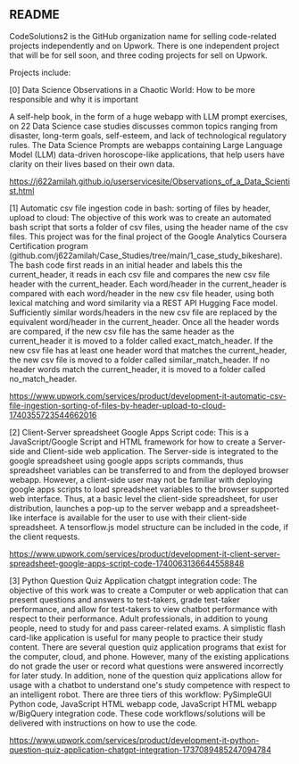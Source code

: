 ## README

CodeSolutions2 is the GitHub organization name for selling code-related projects independently and on Upwork. There is one independent project that will be for sell soon, and three coding projects for sell on Upwork. 

Projects include:

[0] Data Science Observations in a Chaotic World: How to be more responsible and why it is important

A self-help book, in the form of a huge webapp with LLM prompt exercises, on 22 Data Science case studies discusses common topics ranging from disaster, long-term goals, self-esteem, and lack of technological regulatory rules. The Data Science Prompts are webapps containing Large Language Model 
(LLM) data-driven horoscope-like applications, that help users have clarity on their lives based on their own data.

https://j622amilah.github.io/userservicesite/Observations_of_a_Data_Scientist.html


[1] Automatic csv file ingestion code in bash: sorting of files by header, upload to cloud: The objective of this work was to create an automated bash script that sorts a folder of csv files, using the header name of the csv files. This project was for the final project of the Google Analytics Coursera Certification program (github.com/j622amilah/Case_Studies/tree/main/1_case_study_bikeshare). The bash code first reads in an initial header and labels this the current_header, it reads in each csv file and compares the new csv file header with the current_header. Each word/header in the current_header is compared with each word/header in the new csv file header, using both lexical matching and word similarity via a REST API Hugging Face model. Sufficiently similar words/headers in the new csv file are replaced by the equivalent word/header in the current_header. Once all the header words are compared, if the new csv file has the same header as the current_header it is moved to a folder called exact_match_header. If the new csv file has at least one header word that matches the current_header, the new csv file is moved to a folder called similar_match_header. If no header words match the current_header, it is moved to a folder called no_match_header.

https://www.upwork.com/services/product/development-it-automatic-csv-file-ingestion-sorting-of-files-by-header-upload-to-cloud-1740355723544662016


[2] Client-Server spreadsheet Google Apps Script code: This is a JavaScript/Google Script and HTML framework for how to create a Server-side and Client-side web application. The Server-side is integrated to the google spreadsheet using google apps scripts commands, thus spreadsheet variables can be transferred to and from the deployed browser webapp. However, a client-side user may not be familiar with deploying google apps scripts to load spreadsheet variables to the browser supported web interface. Thus, at a basic level the client-side spreadsheet, for user distribution, launches a pop-up to the server webapp and a spreadsheet-like interface is available for the user to use with their client-side spreadsheet. A tensorflow.js model structure can be included in the code, if the client requests.

https://www.upwork.com/services/product/development-it-client-server-spreadsheet-google-apps-script-code-1740063136644558848


[3] Python Question Quiz Application chatgpt integration code: The objective of this work was to create a Computer or web application that can present questions and answers to test-takers, grade test-taker performance, and allow for test-takers to view chatbot performance with respect to their performance. Adult professionals, in addition to young people, need to study for and pass career-related exams. A simplistic flash card-like application is useful for many people to practice their study content. There are several question quiz application programs that exist for the computer, cloud, and phone. However, many of the existing applications do not grade the user or record what questions were answered incorrectly for later study. In addition, none of the question quiz applications allow for usage with a chatbot to understand one's study competence with respect to an intelligent robot. There are three tiers of this workflow: PySimpleGUI Python code, JavaScript HTML webapp code, JavaScript HTML webapp w/BigQuery integration code. These code workflows/solutions will be delivered with instructions on how to use the code.

https://www.upwork.com/services/product/development-it-python-question-quiz-application-chatgpt-integration-1737089485247094784
